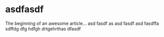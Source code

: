 # asdfasdf

The beginning of an awesome article...
asd fasdf as
asd fasdf asd fasdffa sdffdg dfg hdfgh drtgehrthas dfasdf 